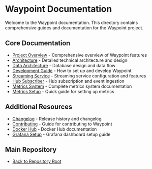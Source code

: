 # Waypoint Documentation

Welcome to the Waypoint documentation. This directory contains comprehensive guides and documentation for the Waypoint project.

## Core Documentation

- [Project Overview](project-overview.md) - Comprehensive overview of Waypoint features
- [Architecture](architecture.md) - Detailed technical architecture and design
- [Data Architecture](data-architecture.md) - Database design and data flow
- [Development Guide](development.md) - How to set up and develop Waypoint
- [Streaming Service](streaming.md) - Streaming service configuration and features
- [Hub Subscriber](subscriber.md) - Hub subscription and event ingestion
- [Metrics System](metrics.md) - Complete metrics system documentation
- [Metrics Setup](metrics-setup.md) - Quick guide for setting up metrics

## Additional Resources

- [Changelog](changelog.md) - Release history and changelog
- [Contributing](contributing.md) - Guide for contributing to Waypoint
- [Docker Hub](docker-hub.md) - Docker Hub documentation
- [Grafana Setup](grafana-setup.md) - Grafana dashboard setup guide

## Main Repository

- [Back to Repository Root](../README.md)